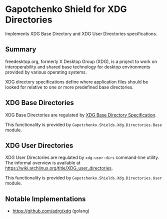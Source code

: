 ﻿# Gapotchenko Shield for XDG Directories

Implements XDG Base Directory and XDG User Directories specifications.

## Summary

freedesktop.org, formerly X Desktop Group (XDG), is a project to work on
interoperability and shared base technology for desktop environments provided
by various operating systems.

XDG directory specifications define where application files should be looked for
relative to one or more predefined base directories.

## XDG Base Directories

XDG Base Directories are regulated by [XDG Base Directory Specification](https://specifications.freedesktop.org/basedir-spec/basedir-spec-latest.html).

This functionality is provided by `Gapotchenko.Shields.Xdg.Directories.Base` module.

## XDG User Directories

XDG User Directories are regulated by `xdg-user-dirs` command-line utility.
The informal overview is available at https://wiki.archlinux.org/title/XDG_user_directories.

This functionality is provided by `Gapotchenko.Shields.Xdg.Directories.User` module.

## Notable Implementations

  - https://github.com/adrg/xdg (golang)

